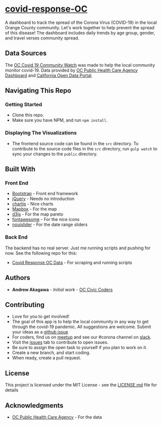 # [covid-response-OC](https://www.occiviccoders.com/covid-response-OC/)
A dashboard to track the spread of the Corona Virus (COVID-19) in the local Orange County community. Let's work together to help prevent the spread of this disease! The dashboard includes daily trends by age group, gender, and travel verses community spread.

## Data Sources
The [OC Covid 19 Community Watch](https://www.occiviccoders.com/covid-response-OC/) was made to help the local community monitor covid-19. Data provided by [OC Public Health Care Agency Dashboard](https://ochca.maps.arcgis.com/apps/opsdashboard/index.html#/cc4859c8c522496b9f21c451de2fedae) and [California Open Data Portal](https://data.ca.gov/dataset/covid-19-hospital-data).  

## Navigating This Repo

### Getting Started
* Clone this repo.  
* Make sure you have NPM, and run `npm install`.

### Displaying The Visualizations
* The frontend source code can be found in the `src` directory. To contribute to the source code files in the `src` directory, run `gulp watch` to sync your changes to the `public` directory.

## Built With

### Front End
* [Bootstrap](https://getbootstrap.com/) - Front end framework
* [jQuery](https://jquery.com/) - Needs no introduction
* [chartjs](https://www.chartjs.org/) - Nice charts
* [Mapbox](https://www.mapbox.com/) - For the map
* [d3js](https://d3js.org/) - For the map pareto
* [fontawesome](https://fontawesome.com/) - For the nice icons
* [nouislider](https://refreshless.com/nouislider/) - For the date range sliders

### Back End
The backend has no real server.  Just me running scripts and pushing for now. See the following repo for this:
* [Covid Response OC Data](https://github.com/occiviccoders/covid-response-OC-data) - For scraping and running scripts

## Authors

* **Andrew Akagawa** - *Initial work* - [OC Civic Coders](https://www.occiviccoders.com)


## Contributing

* Love for you to get involved!  
* The goal of this app is to help the local community in any way to get through the covid-19 pandemic.  All suggestions are welcome.  Submit your ideas as a [github issue](https://github.com/occiviccoders/covid-response-OC/issues)
* For coders, find us on [meetup](https://www.meetup.com/OC-Civic-Coders/) and see our #corona channel on [slack](https://join.slack.com/t/occiviccoders/shared_invite/zt-c7es081j-ShLTVkuKpm5gOKsdiM8szg). 
* Visit the [issues](https://github.com/occiviccoders/covid-response-OC/issues) tab to contribute to open issues.
* Be sure to assign the open task to yourself if you plan to work on it.
* Create a new branch, and start coding.
* When ready, create a pull request.

## License

This project is licensed under the MIT License - see the [LICENSE.md](LICENSE.md) file for details

## Acknowledgments

* [OC Public Health Care Agency](https://www.ochealthinfo.com/phs/about/epidasmt/epi/dip/prevention/novel_coronavirus) - For the data
